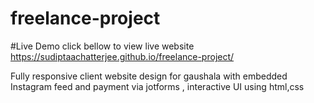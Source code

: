 # freelance-project
#Live Demo
click bellow to view live website
https://sudiptaachatterjee.github.io/freelance-project/

Fully responsive client website design for gaushala with embedded Instagram feed and payment via jotforms , interactive UI using html,css

